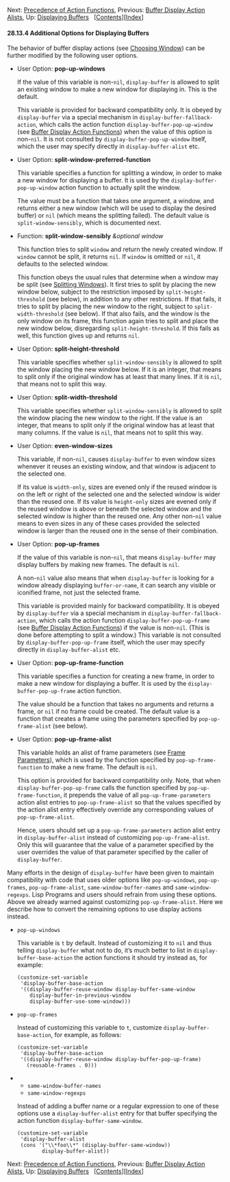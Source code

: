 <!-- This is the GNU Emacs Lisp Reference Manual
corresponding to Emacs version 27.2.

Copyright (C) 1990-1996, 1998-2021 Free Software Foundation,
Inc.

Permission is granted to copy, distribute and/or modify this document
under the terms of the GNU Free Documentation License, Version 1.3 or
any later version published by the Free Software Foundation; with the
Invariant Sections being "GNU General Public License," with the
Front-Cover Texts being "A GNU Manual," and with the Back-Cover
Texts as in (a) below.  A copy of the license is included in the
section entitled "GNU Free Documentation License."

(a) The FSF's Back-Cover Text is: "You have the freedom to copy and
modify this GNU manual.  Buying copies from the FSF supports it in
developing GNU and promoting software freedom." -->

<!-- Created by GNU Texinfo 6.7, http://www.gnu.org/software/texinfo/ -->

Next: [Precedence of Action Functions](Precedence-of-Action-Functions.html), Previous: [Buffer Display Action Alists](Buffer-Display-Action-Alists.html), Up: [Displaying Buffers](Displaying-Buffers.html)   \[[Contents](index.html#SEC_Contents "Table of contents")]\[[Index](Index.html "Index")]

#### 28.13.4 Additional Options for Displaying Buffers

The behavior of buffer display actions (see [Choosing Window](Choosing-Window.html)) can be further modified by the following user options.

*   User Option: **pop-up-windows**

    If the value of this variable is non-`nil`, `display-buffer` is allowed to split an existing window to make a new window for displaying in. This is the default.

    This variable is provided for backward compatibility only. It is obeyed by `display-buffer` via a special mechanism in `display-buffer-fallback-action`, which calls the action function `display-buffer-pop-up-window` (see [Buffer Display Action Functions](Buffer-Display-Action-Functions.html)) when the value of this option is non-`nil`. It is not consulted by `display-buffer-pop-up-window` itself, which the user may specify directly in `display-buffer-alist` etc.

<!---->

*   User Option: **split-window-preferred-function**

    This variable specifies a function for splitting a window, in order to make a new window for displaying a buffer. It is used by the `display-buffer-pop-up-window` action function to actually split the window.

    The value must be a function that takes one argument, a window, and returns either a new window (which will be used to display the desired buffer) or `nil` (which means the splitting failed). The default value is `split-window-sensibly`, which is documented next.

<!---->

*   Function: **split-window-sensibly** *\&optional window*

    This function tries to split `window` and return the newly created window. If `window` cannot be split, it returns `nil`. If `window` is omitted or `nil`, it defaults to the selected window.

    This function obeys the usual rules that determine when a window may be split (see [Splitting Windows](Splitting-Windows.html)). It first tries to split by placing the new window below, subject to the restriction imposed by `split-height-threshold` (see below), in addition to any other restrictions. If that fails, it tries to split by placing the new window to the right, subject to `split-width-threshold` (see below). If that also fails, and the window is the only window on its frame, this function again tries to split and place the new window below, disregarding `split-height-threshold`. If this fails as well, this function gives up and returns `nil`.

<!---->

*   User Option: **split-height-threshold**

    This variable specifies whether `split-window-sensibly` is allowed to split the window placing the new window below. If it is an integer, that means to split only if the original window has at least that many lines. If it is `nil`, that means not to split this way.

<!---->

*   User Option: **split-width-threshold**

    This variable specifies whether `split-window-sensibly` is allowed to split the window placing the new window to the right. If the value is an integer, that means to split only if the original window has at least that many columns. If the value is `nil`, that means not to split this way.

<!---->

*   User Option: **even-window-sizes**

    This variable, if non-`nil`, causes `display-buffer` to even window sizes whenever it reuses an existing window, and that window is adjacent to the selected one.

    If its value is `width-only`, sizes are evened only if the reused window is on the left or right of the selected one and the selected window is wider than the reused one. If its value is `height-only` sizes are evened only if the reused window is above or beneath the selected window and the selected window is higher than the reused one. Any other non-`nil` value means to even sizes in any of these cases provided the selected window is larger than the reused one in the sense of their combination.

<!---->

*   User Option: **pop-up-frames**

    If the value of this variable is non-`nil`, that means `display-buffer` may display buffers by making new frames. The default is `nil`.

    A non-`nil` value also means that when `display-buffer` is looking for a window already displaying `buffer-or-name`, it can search any visible or iconified frame, not just the selected frame.

    This variable is provided mainly for backward compatibility. It is obeyed by `display-buffer` via a special mechanism in `display-buffer-fallback-action`, which calls the action function `display-buffer-pop-up-frame` (see [Buffer Display Action Functions](Buffer-Display-Action-Functions.html)) if the value is non-`nil`. (This is done before attempting to split a window.) This variable is not consulted by `display-buffer-pop-up-frame` itself, which the user may specify directly in `display-buffer-alist` etc.

<!---->

*   User Option: **pop-up-frame-function**

    This variable specifies a function for creating a new frame, in order to make a new window for displaying a buffer. It is used by the `display-buffer-pop-up-frame` action function.

    The value should be a function that takes no arguments and returns a frame, or `nil` if no frame could be created. The default value is a function that creates a frame using the parameters specified by `pop-up-frame-alist` (see below).

<!---->

*   User Option: **pop-up-frame-alist**

    This variable holds an alist of frame parameters (see [Frame Parameters](Frame-Parameters.html)), which is used by the function specified by `pop-up-frame-function` to make a new frame. The default is `nil`.

    This option is provided for backward compatibility only. Note, that when `display-buffer-pop-up-frame` calls the function specified by `pop-up-frame-function`, it prepends the value of all `pop-up-frame-parameters` action alist entries to `pop-up-frame-alist` so that the values specified by the action alist entry effectively override any corresponding values of `pop-up-frame-alist`.

    Hence, users should set up a `pop-up-frame-parameters` action alist entry in `display-buffer-alist` instead of customizing `pop-up-frame-alist`. Only this will guarantee that the value of a parameter specified by the user overrides the value of that parameter specified by the caller of `display-buffer`.

Many efforts in the design of `display-buffer` have been given to maintain compatibility with code that uses older options like `pop-up-windows`, `pop-up-frames`, `pop-up-frame-alist`, `same-window-buffer-names` and `same-window-regexps`. Lisp Programs and users should refrain from using these options. Above we already warned against customizing `pop-up-frame-alist`. Here we describe how to convert the remaining options to use display actions instead.

*   `pop-up-windows`

    This variable is `t` by default. Instead of customizing it to `nil` and thus telling `display-buffer` what not to do, it’s much better to list in `display-buffer-base-action` the action functions it should try instead as, for example:

        (customize-set-variable
         'display-buffer-base-action
         '((display-buffer-reuse-window display-buffer-same-window
            display-buffer-in-previous-window
            display-buffer-use-some-window)))

*   `pop-up-frames`

    Instead of customizing this variable to `t`, customize `display-buffer-base-action`, for example, as follows:

        (customize-set-variable
         'display-buffer-base-action
         '((display-buffer-reuse-window display-buffer-pop-up-frame)
           (reusable-frames . 0)))

*   *   `same-window-buffer-names`
    *   `same-window-regexps`

    Instead of adding a buffer name or a regular expression to one of these options use a `display-buffer-alist` entry for that buffer specifying the action function `display-buffer-same-window`.

        (customize-set-variable
         'display-buffer-alist
         (cons '("\\*foo\\*" (display-buffer-same-window))
                display-buffer-alist))

Next: [Precedence of Action Functions](Precedence-of-Action-Functions.html), Previous: [Buffer Display Action Alists](Buffer-Display-Action-Alists.html), Up: [Displaying Buffers](Displaying-Buffers.html)   \[[Contents](index.html#SEC_Contents "Table of contents")]\[[Index](Index.html "Index")]
